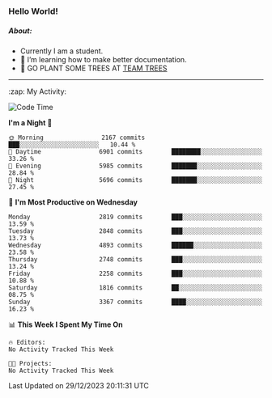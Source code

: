 ### Hello World!

##### About:
- Currently I am a student.
- 🌱 I’m learning how to make better documentation.
- 🌱 GO PLANT SOME TREES AT [TEAM TREES](https://teamtrees.org/)

---
  <summary>:zap: My Activity:</summary>
  
<!--START_SECTION:waka-->
![Code Time](http://img.shields.io/badge/Code%20Time-1%2C267%20hrs%2050%20mins-blue)

**I'm a Night 🦉** 

```text
🌞 Morning                2167 commits        ███░░░░░░░░░░░░░░░░░░░░░░   10.44 % 
🌆 Daytime                6901 commits        ████████░░░░░░░░░░░░░░░░░   33.26 % 
🌃 Evening                5985 commits        ███████░░░░░░░░░░░░░░░░░░   28.84 % 
🌙 Night                  5696 commits        ███████░░░░░░░░░░░░░░░░░░   27.45 % 
```
📅 **I'm Most Productive on Wednesday** 

```text
Monday                   2819 commits        ███░░░░░░░░░░░░░░░░░░░░░░   13.59 % 
Tuesday                  2848 commits        ███░░░░░░░░░░░░░░░░░░░░░░   13.73 % 
Wednesday                4893 commits        ██████░░░░░░░░░░░░░░░░░░░   23.58 % 
Thursday                 2748 commits        ███░░░░░░░░░░░░░░░░░░░░░░   13.24 % 
Friday                   2258 commits        ███░░░░░░░░░░░░░░░░░░░░░░   10.88 % 
Saturday                 1816 commits        ██░░░░░░░░░░░░░░░░░░░░░░░   08.75 % 
Sunday                   3367 commits        ████░░░░░░░░░░░░░░░░░░░░░   16.23 % 
```


📊 **This Week I Spent My Time On** 

```text
🔥 Editors: 
No Activity Tracked This Week

🐱‍💻 Projects: 
No Activity Tracked This Week
```


 Last Updated on 29/12/2023 20:11:31 UTC
<!--END_SECTION:waka-->
